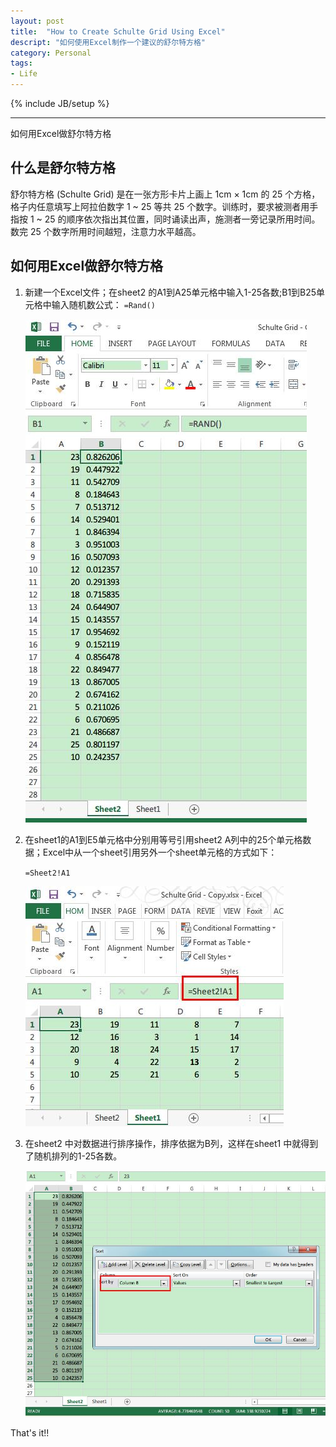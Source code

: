 ```yaml
---
layout: post
title:  "How to Create Schulte Grid Using Excel"
descript: "如何使用Excel制作一个建议的舒尔特方格"
category: Personal
tags:
- Life
---
```

{% include JB/setup %}

----------------

如何用Excel做舒尔特方格


## 什么是舒尔特方格

舒尔特方格 (Schulte Grid) 是在一张方形卡片上画上 1cm × 1cm 的 25 个方格，格子内任意填写上阿拉伯数字 1 ~ 25 等共 25 个数字。训练时，要求被测者用手指按 1 ~ 25 的顺序依次指出其位置，同时诵读出声，施测者一旁记录所用时间。数完 25 个数字所用时间越短，注意力水平越高。

## 如何用Excel做舒尔特方格
1. 新建一个Excel文件；在sheet2 的A1到A25单元格中输入1-25各数;B1到B25单元格中输入随机数公式：	`=Rand()`

	![Schulte Grid](/assets/images/2013/04/29/shulte-grid_1.jpg)


2. 在sheet1的A1到E5单元格中分别用等号引用sheet2 A列中的25个单元格数据；Excel中从一个sheet引用另外一个sheet单元格的方式如下：

	`=Sheet2!A1`

	![Schulte Grid](/assets/images/2013/04/29/shulte-grid_2.jpg)


3. 在sheet2 中对数据进行排序操作，排序依据为B列，这样在sheet1 中就得到了随机排列的1-25各数。

	![Schulte Grid](/assets/images/2013/04/29/shulte-grid_3.jpg)


That's it!!

